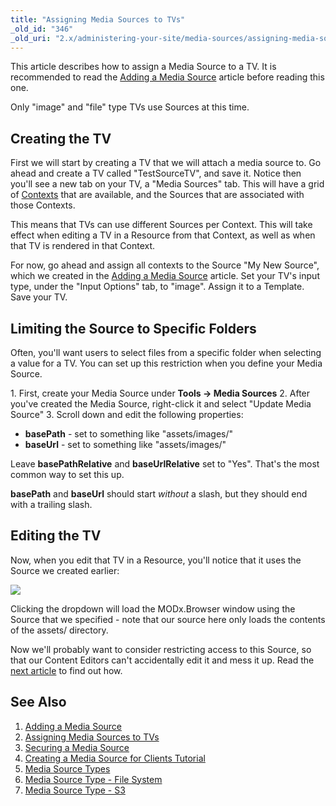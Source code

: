 ```yaml
---
title: "Assigning Media Sources to TVs"
_old_id: "346"
_old_uri: "2.x/administering-your-site/media-sources/assigning-media-sources-to-tvs"
---
```


This article describes how to assign a Media Source to a TV. It is recommended to read the [Adding a Media Source](building-sites/media-sources/creating "Adding a Media Source") article before reading this one.

Only "image" and "file" type TVs use Sources at this time.

## Creating the TV

First we will start by creating a TV that we will attach a media source to. Go ahead and create a TV called "TestSourceTV", and save it. Notice then you'll see a new tab on your TV, a "Media Sources" tab. This will have a grid of [Contexts](building-sites/contexts "Contexts") that are available, and the Sources that are associated with those Contexts.

This means that TVs can use different Sources per Context. This will take effect when editing a TV in a Resource from that Context, as well as when that TV is rendered in that Context.

For now, go ahead and assign all contexts to the Source "My New Source", which we created in the [Adding a Media Source](building-sites/media-sources/creating "Adding a Media Source") article. Set your TV's input type, under the "Input Options" tab, to "image". Assign it to a Template. Save your TV.

## Limiting the Source to Specific Folders

Often, you'll want users to select files from a specific folder when selecting a value for a TV. You can set up this restriction when you define your Media Source.

1\. First, create your Media Source under **Tools -> Media Sources**
2\. After you've created the Media Source, right-click it and select "Update Media Source" 
3\. Scroll down and edit the following properties:

- **basePath** - set to something like "assets/images/"
- **baseUrl** - set to something like "assets/images/"

Leave **basePathRelative** and **baseUrlRelative** set to "Yes". That's the most common way to set this up.

**basePath** and **baseUrl** should start _without_ a slash, but they should end with a trailing slash.

## Editing the TV

Now, when you edit that TV in a Resource, you'll notice that it uses the Source we created earlier:

![](/download/attachments/35586538/20110907-pd72jtn9bhdbn5q5qb7wadku5a.jpeg?version=1&modificationDate=1315428297000)

Clicking the dropdown will load the MODx.Browser window using the Source that we specified - note that our source here only loads the contents of the assets/ directory.

Now we'll probably want to consider restricting access to this Source, so that our Content Editors can't accidentally edit it and mess it up. Read the [next article](building-sites/media-sources/securing "Securing a Media Source") to find out how.

## See Also

1. [Adding a Media Source](building-sites/media-sources/creating)
2. [Assigning Media Sources to TVs](building-sites/media-sources/assigning-to-tvs)
3. [Securing a Media Source](building-sites/media-sources/securing)
  1. [Creating a Media Source for Clients Tutorial](building-sites/media-sources/securing/clients-tutorial)
4. [Media Source Types](building-sites/media-sources/types)
  1. [Media Source Type - File System](building-sites/media-sources/types/media-source-type-file-system)
  2. [Media Source Type - S3](building-sites/media-sources/types/media-source-type-s3)